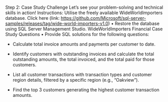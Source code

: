 Step 2: Case Study Challenge
Let’s see your problem-solving and technical skills in action!
Instructions:
Utilise the freely available WideWorldImporters database. Click here (link:
https://github.com/Microsoft/sql-server-samples/releases/tag/wide-world-importers-v1.0)
• Restore the database using SQL Server Management Studio.
WideWorldImporters Financial Case Study Questions
• Provide SQL solutions for the following questions:

- Calculate total invoice amounts and payments per customer to date.
  
- Identify customers with outstanding invoices and calculate the total outstanding
  amounts, the total invoiced, and the total paid for those customers.
  
- List all customer transactions with transaction types and customer region details,
 filtered by a specific region (e.g., “Oakview”).

- Find the top 3 customers generating the highest customer transaction amounts.
